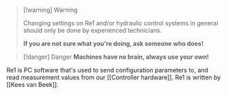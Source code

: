 > [!warning] Warning
> 
> Changing settings on Re1 and/or hydraulic control systems in general should only be done by experienced technicians. 
> 
> **If you are not sure what you're doing, ask someone who does!**

> [!danger] Danger
> **Machines have no brain, always use your own!**

Re1 is PC software that's used to send configuration parameters to, and read measurement values from our [[Controller hardware]]. Re1 is written by [[Kees van Beek]].